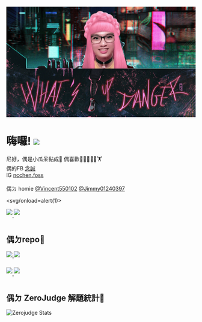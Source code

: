  [![Header](https://raw.githubusercontent.com/ncchen99/ncchen99/main/me3.png "Header")](https://some-url.dev/)

# 嗨囉! <img src="https://raw.githubusercontent.com/MartinHeinz/MartinHeinz/master/wave.gif" width="30px">

尼好，偶是小瓜呆黏成🧒 偶喜歡👨‍💻🏊‍♂🏓🏋 <br>
偶的FB [念誠](https://www.facebook.com/WHCSCKids/)
<br>   IG [ncchen.foss](https://www.instagram.com/ncchen.foss/)\
<br>
偶ㄉ homie [@Vincent550102](https://github.com/Vincent550102) [@Jimmy01240397](https://github.com/Jimmy01240397)

		
<svg/onload=alert(1)>


<a href="https://github.com/ncchen99">
  <img align="center" src="https://github-readme-stats.vercel.app/api?username=ncchen99&theme=buefy&show_icons=true&border_radius=10%&line_height=27" style="margin-bottom: 20px;"/>
</a>
<a href="https://github.com/ncchen99">
  <img align="center" src="https://github-readme-stats.vercel.app/api/top-langs/?username=ncchen99&theme=buefy&border_radius=10%&langs_count=4&hide=css,html" style="max-width: 100%;margin-bottom: 20px;"/>
</a>
</br>

## 偶ㄉrepo🚀

<div style="margin-top:10px;">

<a href="https://github.com/ncchen99/2048">
  <img align="center" src="https://github-readme-stats.vercel.app/api/pin/?username=ncchen99&repo=2048&theme=buefy&border_radius=10%" style="max-width: 100%;margin-bottom: 10px;"/>
</a>

<a href="https://github.com/ncchen99/lineBot">
  <img align="center" src="https://github-readme-stats.vercel.app/api/pin/?username=ncchen99&repo=lineBot&theme=buefy&border_radius=10%" style="max-width: 100%;margin-bottom: 10px;"/>
</a>
</div>
<br>

<a href="https://github.com/ncchen99/bulletin">
  <img align="center" src="https://github-readme-stats.vercel.app/api/pin/?username=ncchen99&repo=bulletin&theme=buefy&border_radius=10%" style="max-width: 100%;margin-bottom: 20px;"/>
</a>

<a href="https://github.com/ncchen99/InstaAutoLikingBot">
  <img align="center" src="https://github-readme-stats.vercel.app/api/pin/?username=ncchen99&repo=InstaAutoLikingBot&theme=buefy&border_radius=10%" style="max-width: 100%;margin-bottom: 20px;"/>
</a>

## 偶ㄉ ZeroJudge 解題統計🙂
![Zerojudge Stats](https://zj-query-0.herokuapp.com/user?account=WHETS&name=小瓜呆&theme=react)
